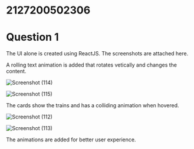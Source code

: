 # 2127200502306
<h1>Question 1</h1>

<p>The UI alone is created using ReactJS. The screenshots are attached here.</p>

<p>A rolling text animation is added that rotates vetically and changes the content.</p>

![Screenshot (114)](https://github.com/Marcus270503/2127200502306/assets/103208421/9032ae8c-7931-49d2-b9f2-4c49b691e65f)


![Screenshot (115)](https://github.com/Marcus270503/2127200502306/assets/103208421/6212156d-1a63-4ece-a035-95c948f5398e)

<p>The cards show the trains and has a colliding animation when hovered.</p>

![Screenshot (112)](https://github.com/Marcus270503/2127200502306/assets/103208421/5869a479-8e7f-4b65-889c-71576f07db01)


![Screenshot (113)](https://github.com/Marcus270503/2127200502306/assets/103208421/56740e96-1d43-4d30-8760-aecbe88d69ec)

<p>The animations are added for better user experience.</p>
